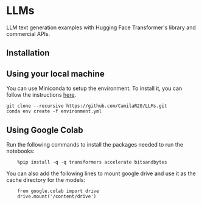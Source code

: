 # LLMs
LLM text generation examples with Hugging Face Transformer's library and commercial APIs.

## **Installation**

## Using your local machine
You can use Miniconda to setup the environment. To install it, you can follow the instructions [here](https://docs.conda.io/projects/miniconda/en/latest/index.html#quick-command-line-install).

```
git clone --recursive https://github.com/CamilaR20/LLMs.git
conda env create -f environment.yml 
``` 

## Using Google Colab
Run the following commands to install the packages needed to run the notebooks:
``` 
    %pip install -q -q transformers accelerate bitsandbytes
``` 
You can also add the following lines to mount google drive and use it as the cache directory for the models:
```  
    from google.colab import drive  
    drive.mount('/content/drive')
```

